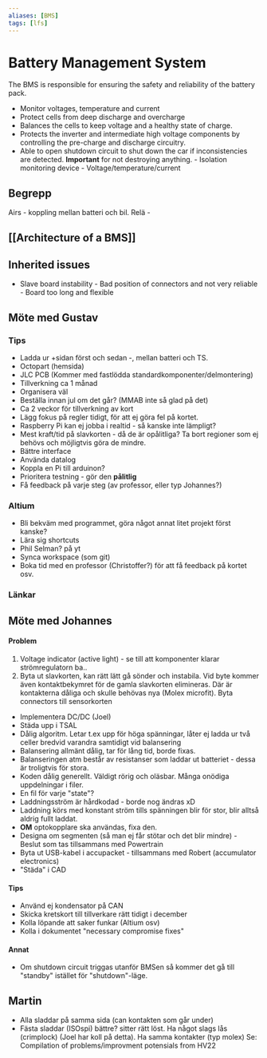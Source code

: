 ```yaml
---
aliases: [BMS]
tags: [lfs]
---
```


# Battery Management System
The BMS is responsible for ensuring the safety and reliability of the battery pack. 
- Monitor voltages, temperature and current
- Protect cells from deep discharge and overcharge 
- Balances the cells to keep voltage and a healthy state of charge. 
- Protects the inverter and intermediate high voltage components by controlling the pre-charge and discharge circuitry.
- Able to open shutdown circuit to shut down the car if inconsistencies are detected. **Important** for not destroying anything.
		- Isolation monitoring device
		- Voltage/temperature/current

## Begrepp
Airs - koppling mellan batteri och bil.
Relä - 

## [[Architecture of a BMS]] 

## Inherited issues 
- Slave board instability
		- Bad position of connectors and not very reliable
		- Board too long and flexible

## Möte med Gustav

### Tips
- Ladda ur +sidan först och sedan -, mellan batteri och TS. 
- Octopart (hemsida)
- JLC PCB (Kommer med fastlödda standardkomponenter/delmontering)
- Tillverkning ca 1 månad
- Organisera väl
- Beställa innan jul om det går? (MMAB inte så glad på det)
- Ca 2 veckor för tillverkning av kort
- Lägg fokus på regler tidigt, för att ej göra fel på kortet. 
- Raspberry Pi kan ej jobba i realtid - så kanske inte lämpligt? 
- Mest kraft/tid på slavkorten - då de är opålitliga? Ta bort regioner som ej behövs och möjligtvis göra de mindre. 
- Bättre interface
- Använda datalog
- Koppla en Pi till arduinon? 
- Prioritera testning - gör den **pålitlig**
- Få feedback på varje steg (av professor, eller typ Johannes?)

### Altium
- Bli bekväm med programmet, göra något annat litet projekt först kanske?
- Lära sig shortcuts
- Phil Selman? på yt
- Synca workspace (som git)
- Boka tid med en professor (Christoffer?) för att få feedback på kortet osv. 

### Länkar


## Möte med Johannes

#### Problem
1. Voltage indicator (active light) - se till att komponenter klarar strömregulatorn ba..
2. Byta ut slavkorten, kan rätt lätt gå sönder och instabila. Vid byte kommer även kontaktbekymret för de gamla slavkorten elimineras. Där är kontakterna dåliga och skulle behövas nya (Molex microfit). Byta  connectors till sensorkorten
- Implementera DC/DC (Joel)
- Städa upp i TSAL
- Dålig algoritm. Letar t.ex upp för höga spänningar, låter ej ladda ur två celler bredvid varandra samtidigt vid balansering
- Balansering allmänt dålig, tar för lång tid, borde fixas.
- Balanseringen atm består av resistanser som laddar ut batteriet - dessa är troligtvis för stora. 
- Koden dålig generellt. Väldigt rörig och oläsbar. Många onödiga uppdelningar i filer. 
- En fil för varje "state"?
- Laddningsström är hårdkodad - borde nog ändras xD 
- Laddning körs med konstant ström tills spänningen blir för stor, blir alltså aldrig fullt laddat.
- **OM** optokopplare ska användas, fixa den. 
- Designa om segmenten (så man ej får stötar och det blir mindre) - Beslut som tas tillsammans med Powertrain
- Byta ut USB-kabel i accupacket - tillsammans med Robert (accumulator electronics)
- "Städa" i CAD

#### Tips
- Använd ej kondensator på CAN
- Skicka kretskort till tillverkare rätt tidigt i december
- Kolla löpande att saker funkar (Altium osv)
- Kolla i dokumentet "necessary compromise fixes"

#### Annat
- Om shutdown circuit triggas utanför BMSen så kommer det gå till "standby" istället för "shutdown"-läge.

## Martin
- Alla sladdar på samma sida (can kontakten som går under)
- Fästa sladdar (ISOspi) bättre? sitter rätt löst. Ha något slags lås (crimplock) (Joel har koll på detta). Ha samma kontakter (typ molex)
Se: Compilation of problems/improvment potensials from HV22


